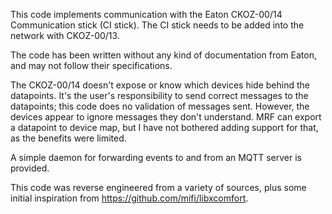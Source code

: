 This code implements communication with the Eaton CKOZ-00/14
Communication stick (CI stick).  The CI stick needs to be added into
the network with CKOZ-00/13.

The code has been written without any kind of documentation from
Eaton, and may not follow their specifications.

The CKOZ-00/14 doesn't expose or know which devices hide behind the
datapoints.  It's the user's responsibility to send correct messages
to the datapoints; this code does no validation of messages sent.
However, the devices appear to ignore messages they don't understand.
MRF can export a datapoint to device map, but I have not bothered
adding support for that, as the benefits were limited.

A simple daemon for forwarding events to and from an MQTT server is
provided.

This code was reverse engineered from a variety of sources, plus some
initial inspiration from <https://github.com/mifi/libxcomfort>.